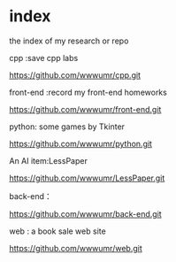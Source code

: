 # index
the index of my research or repo

cpp :save cpp labs

https://github.com/wwwumr/cpp.git

front-end :record my front-end homeworks

https://github.com/wwwumr/front-end.git

python: some games by Tkinter

https://github.com/wwwumr/python.git

An AI item:LessPaper

https://github.com/wwwumr/LessPaper.git

back-end：

https://github.com/wwwumr/back-end.git

web : a book sale web site

https://github.com/wwwumr/web.git
